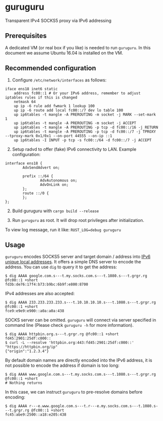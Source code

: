 # guruguru
Transparent IPv4 SOCKS5 proxy via IPv6 addressing

## Prerequisites
A dedicated VM (or real box if you like) is needed to run `guruguru`. In this document we assume Ubuntu 16.04 is installed on the VM.

## Recommended configuration

1. Configure `/etc/network/interfaces` as follows:
```
iface ens18 inet6 static
    address fc00::1 # Or your IPv6 address, remember to adjust iptables rules if this is changed
    netmask 64
    up ip -6 rule add fwmark 1 lookup 100
    up ip -6 route add local fc00::/7 dev lo table 100
    up ip6tables -t mangle -A PREROUTING -m socket -j MARK --set-mark 1
    up ip6tables -t mangle -A PREROUTING -m socket -j ACCEPT
    up ip6tables -t mangle -A PREROUTING -p tcp -d fc00::/16 -j RETURN
    up ip6tables -t mangle -A PREROUTING -p tcp -d fc00::/7 -j TPROXY --tproxy-mark 0x1/0x1 --on-port 44555 --on-ip ::1
    up ip6tables -I INPUT -p tcp -s fc00::/64 -d fc00::/7 -j ACCEPT
```

2. Setup radvd to offer (fake) IPv6 connectivity to LAN. Example configuration:
```
interface ens18 {                                                                                   
        AdvSendAdvert on;                                                                           
                                                                                                    
        prefix ::/64 {                                                                              
                AdvAutonomous on;                                                                   
                AdvOnLink on;                                                                       
        };                                                                                          
        route ::/0 {                                                                                
        };                                                                                          
};                                                                                                  
```

2. Build guruguru with `cargo build --release`

3. Run `guruguru` as root. It will drop root privileges after initialization.

To view log message, run it like: `RUST_LOG=debug guruguru`

## Usage
`guruguru` encodes SOCKS5 server and target domain / address into [IPv6 unique local addresses](https://en.wikipedia.org/wiki/IPv6_address#Unique_local_addresses). It offers a simple DNS server to encode the address. You can use `dig` to query it to get the address:

```
$ dig AAAA google.com.s---t.my.socks.com.s---t.1080.s---t.grgr.rg @fc00::1 +short
fd3b:de76:17f4:b73:b9bc:6b9f:e800:8700
```

IPv4 addresses are also accepted:
```
$ dig AAAA 233.233.233.233.s---t.10.10.10.10.s---t.1080.s---t.grgr.rg @fc00::1 +short
fce9:e9e9:e900::a0a:a0a:438
```

SOCKS server can be omitted. `guruguru` will connect via server specified in command line (Please check `guruguru -h` for more information).
```
$ dig AAAA httpbin.org.s---t.grgr.rg @fc00::1 +short
fd45:2901:25df:c000::
$ curl -L --resolve 'httpbin.org:443:fd45:2901:25df:c000::' "https://httpbin.org/ip"
{"origin":"1.2.3.4"}
```

By default domain names are directly encoded into the IPv6 address, it is not possible to encode the address if domain is too long:
```
$ dig AAAA www.google.com.s---t.my.socks.com.s---t.1080.s---t.grgr.rg @fc00::1 +short
# Nothing returns
```

In this case, we can instruct `guruguru` to pre-resolve domains before encoding:
```
$ dig AAAA r---e.www.google.com.s---t.r---e.my.socks.com.s---t.1080.s---t.grgr.rg @fc00::1 +short
fc45:abe9:2500::a18:e205:438
```
